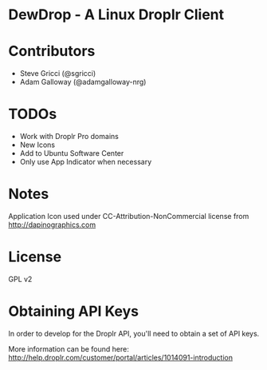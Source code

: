 DewDrop - A Linux Droplr Client
=======

# Contributors
* Steve Gricci (@sgricci)
* Adam Galloway (@adamgalloway-nrg)


# TODOs

* Work with Droplr Pro domains
* New Icons
* Add to Ubuntu Software Center
* Only use App Indicator when necessary

# Notes

Application Icon used under CC-Attribution-NonCommercial license from http://dapinographics.com

# License

GPL v2

# Obtaining API Keys

In order to develop for the Droplr API, you'll need to obtain a set of API keys.

More information can be found here: http://help.droplr.com/customer/portal/articles/1014091-introduction
